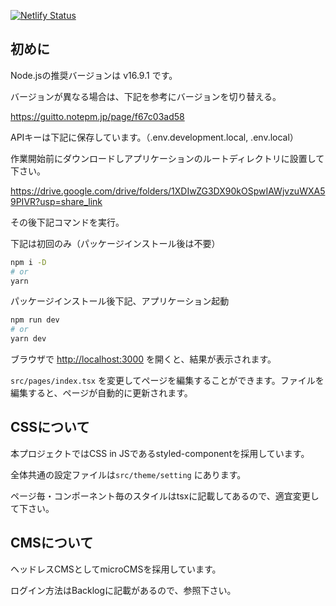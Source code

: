 [![Netlify Status](https://api.netlify.com/api/v1/badges/dfaaa7e1-63a9-48d4-abb4-243ec1782b13/deploy-status)](https://app.netlify.com/sites/statuesque-dragon-e12b5e/deploys)

## 初めに

Node.jsの推奨バージョンは v16.9.1 です。

バージョンが異なる場合は、下記を参考にバージョンを切り替える。

https://guitto.notepm.jp/page/f67c03ad58


APIキーは下記に保存しています。（.env.development.local, .env.local）

作業開始前にダウンロードしアプリケーションのルートディレクトリに設置して下さい。

https://drive.google.com/drive/folders/1XDIwZG3DX90kOSpwIAWjvzuWXA59PIVR?usp=share_link

その後下記コマンドを実行。

下記は初回のみ（パッケージインストール後は不要）

```bash
npm i -D
# or
yarn
```
パッケージインストール後下記、アプリケーション起動

```bash
npm run dev
# or
yarn dev
```

ブラウザで [http://localhost:3000](http://localhost:3000) を開くと、結果が表示されます。

`src/pages/index.tsx` を変更してページを編集することができます。ファイルを編集すると、ページが自動的に更新されます。

## CSSについて

本プロジェクトではCSS in JSであるstyled-componentを採用しています。

全体共通の設定ファイルは`src/theme/setting` にあります。

ページ毎・コンポーネント毎のスタイルはtsxに記載してあるので、適宜変更して下さい。

## CMSについて

ヘッドレスCMSとしてmicroCMSを採用しています。

ログイン方法はBacklogに記載があるので、参照下さい。